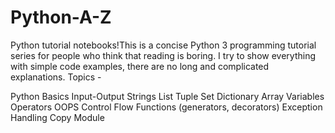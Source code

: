 # Python-A-Z
Python tutorial notebooks!This is a concise Python 3 programming tutorial series for people who think that reading is boring. I try to show everything with simple code examples, there are no long and complicated explanations. Topics -

Python Basics
Input-Output
Strings
List
Tuple
Set
Dictionary
Array
Variables
Operators
OOPS
Control Flow
Functions (generators, decorators)
Exception Handling
Copy Module
